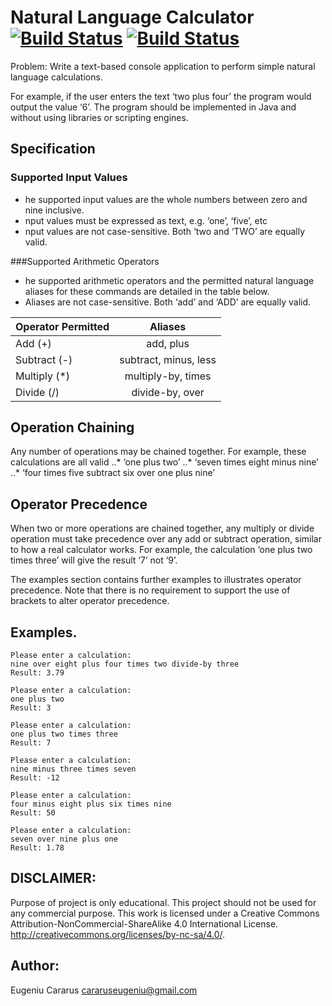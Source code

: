 # Natural Language Calculator [![Build Status](https://travis-ci.org/ecararus/nlpcalculator.svg?branch=master)](https://travis-ci.org/ecararus/nlpcalculator) [![Build Status](https://travis-ci.org/ecararus/nlpcalculator.svg?branch=master)](https://travis-ci.org/ecararus/nlpcalculator)
Problem:
Write a text-based console application to perform simple natural language calculations.

For example, if the user enters the text ‘two plus four’ the program would output the value ‘6’.
The program should be implemented in Java and without using libraries or scripting engines.

## Specification
### Supported Input Values
 - he supported input values are the whole numbers between zero and nine inclusive.
 - nput values must be expressed as text, e.g. ‘one’, ‘five’, etc
 - nput values are not case-sensitive. Both ‘two and ‘TWO’ are equally valid.

###Supported Arithmetic Operators
 - he supported arithmetic operators and the permitted natural language aliases for these commands are detailed in the table below.
 - Aliases are not case-sensitive. Both ‘add’ and ‘ADD’ are equally valid.
 
| Operator Permitted |          Aliases      | 
| ------------------ |:---------------------:|
| Add (+)            | add, plus             |
| Subtract (-)       | subtract, minus, less |
| Multiply (*)       | multiply-by, times    |
| Divide (/)         | divide-by, over       |


## Operation Chaining
Any number of operations may be chained together.
For example, these calculations are all valid
..* ‘one plus two’
..* ‘seven times eight minus nine’
..* ‘four times five subtract six over one plus nine’

## Operator Precedence
When two or more operations are chained together, any multiply or divide operation must take
precedence over any add or subtract operation, similar to how a real calculator works.
For example, the calculation ‘one plus two times three’ will give the result ‘7’ not ‘9’.

The examples section contains further examples to illustrates operator precedence.
Note that there is no requirement to support the use of brackets to alter operator precedence.

## Examples.
```
Please enter a calculation:
nine over eight plus four times two divide-by three
Result: 3.79

Please enter a calculation:
one plus two
Result: 3

Please enter a calculation:
one plus two times three
Result: 7

Please enter a calculation:
nine minus three times seven
Result: -12

Please enter a calculation:
four minus eight plus six times nine
Result: 50

Please enter a calculation:
seven over nine plus one
Result: 1.78
```
## DISCLAIMER:
Purpose of project is only educational.
This project should not be used for any commercial purpose.
This work is licensed under a Creative Commons Attribution-NonCommercial-ShareAlike 4.0 International License.
http://creativecommons.org/licenses/by-nc-sa/4.0/.

## Author:
Eugeniu Cararus
cararuseugeniu@gmail.com
